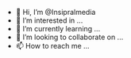 - 👋 Hi, I’m @Insipralmedia
- 👀 I’m interested in ...
- 🌱 I’m currently learning ...
- 💞️ I’m looking to collaborate on ...
- 📫 How to reach me ...

<!---
Insipralmedia/Insipralmedia is a ✨ special ✨ repository because its `README.md` (this file) appears on your GitHub profile.
You can click the Preview link to take a look at your changes.
--->
